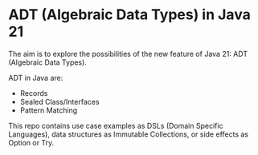
# ADT (Algebraic Data Types) in Java 21

The aim is to explore the possibilities of the new feature of Java 21: ADT (Algebraic Data Types).

ADT in Java are:

- Records
- Sealed Class/Interfaces
- Pattern Matching

This repo contains use case examples as DSLs (Domain Specific Languages), data structures as Immutable Collections, or side effects as Option or Try.